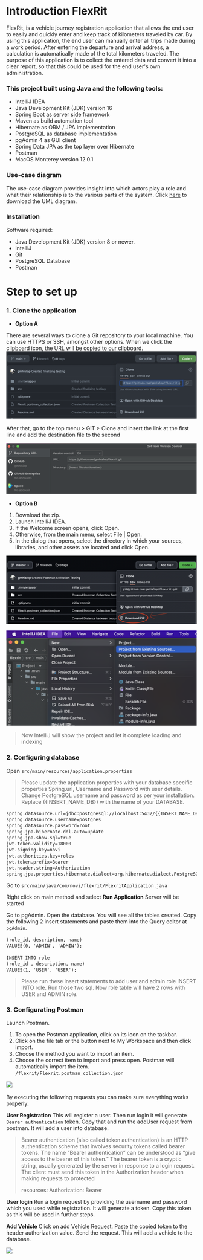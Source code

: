 # Introduction FlexRit

FlexRit, is a vehicle journey registration application that allows the end user to easily and quickly enter and keep track of kilometers traveled by car. By using this application, the end user can manually enter all trips made during a work period. After entering the departure and arrival address, a calculation is automatically made of the total kilometers traveled. The purpose of this application is to collect the entered data and convert it into a clear report, so that this could be used for the end user's own administration.

### This project built using Java and the following tools:

- IntelliJ IDEA
- Java Development Kit (JDK) version 16
- Spring Boot as server side framework
- Maven as build automation tool
- Hibernate as ORM / JPA implementation
- PostgreSQL as database implementation
- pgAdmin 4 as GUI client
- Spring Data JPA as the top layer over Hibernate
- Postman
- MacOS Monterey version 12.0.1


### Use-case diagram
The use-case diagram provides insight into which actors play a role and what their relationship is to the various parts of the system.
Click <a href="https://github.com/gmhislop/flex-rit/blob/e15a6fc09af3ca45db1bf8ff0abfd21b34d769bc/Images/Communication%20Diagram1.png" target="_top">here</a> to download the UML diagram.

### Installation
Software required:

- Java Development Kit (JDK) version 8 or newer.
- IntelliJ
- Git
- PostgreSQL Database
- Postman

# Step to set up

### 1. Clone the application


- **Option A**

There are several ways to clone a Git repository to your local machine. You can use HTTPS or SSH, amongst other options. When we click the clipboard icon, the URL will be copied to our clipboard.
![](https://github.com/gmhislop/flex-rit/blob/6c6a4cc4cdb85011405f4b46149ffe9327a18d72/Images/import%20https%20repo.png)

After that, go to the top menu > GIT > Clone and insert the link at the first line and add the destination file to the second

![](https://github.com/gmhislop/flex-rit/blob/6c6a4cc4cdb85011405f4b46149ffe9327a18d72/Images/repo%20link%20.png)

- **Option B**
1. Download the zip.
2. Launch IntelliJ IDEA.
3. If the Welcome screen opens, click Open.
4. Otherwise, from the main menu, select File | Open.
5. In the dialog that opens, select the directory in which your sources, libraries, and other assets are located and click Open.

![](https://github.com/gmhislop/flex-rit/blob/6c6a4cc4cdb85011405f4b46149ffe9327a18d72/Images/import%20file%20github%20zip.png)

![](https://github.com/gmhislop/flex-rit/blob/6c6a4cc4cdb85011405f4b46149ffe9327a18d72/Images/Import%20file%20git%20hub.png)

>Now IntelliJ will show the project and let it complete loading and indexing

### 2. Configuring database

Open ```src/main/resources/application.properties ```

>Please update the application properties with your database specific properties
Spring.url, Username and Password with user details. Change PostgreSQL username and password as per your installation.
Replace {{INSERT_NAME_DB}} with the name of your DATABASE.


```
spring.datasource.url=jdbc:postgresql://localhost:5432/{{INSERT_NAME_DB}}
spring.datasource.username=postgres
spring.datasource.password=root
spring.jpa.hibernate.ddl-auto=update
spring.jpa.show-sql=true
jwt.token.validity=18000
jwt.signing.key=novi
jwt.authorities.key=roles
jwt.token.prefix=Bearer
jwt.header.string=Authorization
spring.jpa.properties.hibernate.dialect=org.hibernate.dialect.PostgreSQL81Dialect
```

Go to ```src/main/java/com/novi/flexrit/FlexritApplication.java```

Right click on main method and select **Run Application**
Server will be started

Go to pgAdmin. Open the database. You will see all the tables created.
Copy the following 2 insert statements and paste them into the Query editor at ```pgAdmin```.


```
(role_id, description, name)
VALUES(0, 'ADMIN', 'ADMIN');

INSERT INTO role
(role_id , description, name)
VALUES(1, 'USER', 'USER'); 
```
>Please run these insert statements to add user and admin role
INSERT INTO role. Run those two sql. Now role table will have 2 rows with USER and ADMIN role.

### 3. Configurating Postman


Launch Postman.
1. To open the Postman application, click on its icon on the taskbar.
2. Click on the file tab or the button next to My Workspace and then click import.
3. Choose the method you want to import an item.
4. Choose the correct item to import and press open. Postman will automatically import the item.
   ```/flexrit/Flexrit.postman_collection.json```


![](https://github.com/gmhislop/flex-rit/blob/6c6a4cc4cdb85011405f4b46149ffe9327a18d72/Images/Postman%20import.png)

By executing the following requests you can make sure everything works properly:

**User Registration**
This will register a user. Then run login it will generate ```Bearer authentication``` token. Copy that and run the addUser request from postman. It will add a user into database.
>Bearer authentication (also called token authentication) is an HTTP authentication scheme that involves security tokens called bearer tokens. The name “Bearer authentication” can be understood as “give access to the bearer of this token.” The bearer token is a cryptic string, usually generated by the server in response to a login request. The client must send this token in the Authorization header when making requests to protected <p>resources:
Authorization: Bearer

**User login**
Run a login request by providing the username and password which you used while registration. It will generate a token. Copy this token as this will be used in further steps.

**Add Vehicle**
Click on add Vehicle Request. Paste the copied token to the header authorization value.
Send the request. This will add a vehicle to the database.

![](https://github.com/gmhislop/flex-rit/blob/69d1d39430b87a0cec6820ebe2ae388777a68638/Images/Postman%20request.png)